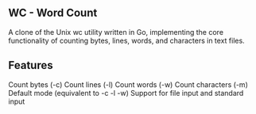 ## WC - Word Count

A clone of the Unix wc utility written in Go, implementing the core functionality of counting bytes, lines, words, and characters in text files.

## Features

Count bytes (-c)
Count lines (-l)
Count words (-w)
Count characters (-m)
Default mode (equivalent to -c -l -w)
Support for file input and standard input